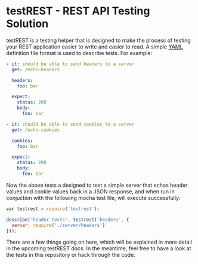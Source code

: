 # testREST - REST API Testing Solution

testREST is a testing helper that is designed to make the process of testing your REST application easier to write and easier to read. A simple [YAML](http://www.yaml.org/) definition file format is used to describe tests.  For example:

```yaml
- it: should be able to send headers to a server
  get: /echo-headers

  headers:
    foo: bar

  expect:
    status: 200
    body:
      foo: bar

- it: should be able to send cookies to a server
  get: /echo-cookies

  cookies:
    foo: bar

  expect:
    status: 200
    body:
      foo: bar
```

Now the above tests a designed to test a simple server that echos header values and cookie values back in a JSON response, and when run in conjuction with the following mocha test file, will execute successfully:

```js
var testrest = require('testrest');

describe('header tests', testrest('headers', {
  server: require('./server/headers')
}));
```

There are a few things going on here, which will be explained in more detail in the upcoming testREST docs.  In the meantime, feel free to have a look at the tests in this repository or hack through the code.